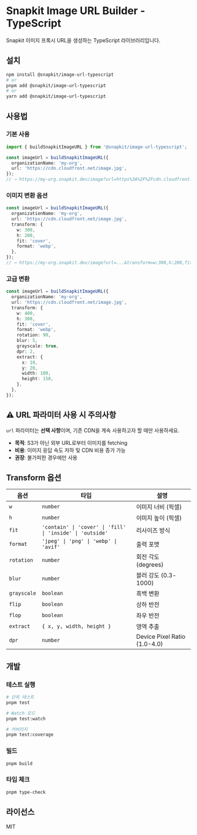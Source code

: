 # Snapkit Image URL Builder - TypeScript

Snapkit 이미지 프록시 URL을 생성하는 TypeScript 라이브러리입니다.

## 설치

```bash
npm install @snapkit/image-url-typescript
# or
pnpm add @snapkit/image-url-typescript
# or
yarn add @snapkit/image-url-typescript
```

## 사용법

### 기본 사용

```typescript
import { buildSnapkitImageURL } from '@snapkit/image-url-typescript';

const imageUrl = buildSnapkitImageURL({
  organizationName: 'my-org',
  url: 'https://cdn.cloudfront.net/image.jpg',
});
// → https://my-org.snapkit.dev/image?url=https%3A%2F%2Fcdn.cloudfront.net%2Fimage.jpg
```

### 이미지 변환 옵션

```typescript
const imageUrl = buildSnapkitImageURL({
  organizationName: 'my-org',
  url: 'https://cdn.cloudfront.net/image.jpg',
  transform: {
    w: 300,
    h: 200,
    fit: 'cover',
    format: 'webp',
  },
});
// → https://my-org.snapkit.dev/image?url=...&transform=w:300,h:200,fit:cover,format:webp
```

### 고급 변환

```typescript
const imageUrl = buildSnapkitImageURL({
  organizationName: 'my-org',
  url: 'https://cdn.cloudfront.net/image.jpg',
  transform: {
    w: 400,
    h: 300,
    fit: 'cover',
    format: 'webp',
    rotation: 90,
    blur: 5,
    grayscale: true,
    dpr: 2,
    extract: {
      x: 10,
      y: 20,
      width: 100,
      height: 150,
    },
  },
});
```

## ⚠️ URL 파라미터 사용 시 주의사항

`url` 파라미터는 **선택 사항**이며, 기존 CDN을 계속 사용하고자 할 때만 사용하세요.

- **목적**: S3가 아닌 외부 URL로부터 이미지를 fetching
- **비용**: 이미지 응답 속도 저하 및 CDN 비용 증가 가능
- **권장**: 불가피한 경우에만 사용

## Transform 옵션

| 옵션 | 타입 | 설명 |
|------|------|------|
| `w` | `number` | 이미지 너비 (픽셀) |
| `h` | `number` | 이미지 높이 (픽셀) |
| `fit` | `'contain' \| 'cover' \| 'fill' \| 'inside' \| 'outside'` | 리사이즈 방식 |
| `format` | `'jpeg' \| 'png' \| 'webp' \| 'avif'` | 출력 포맷 |
| `rotation` | `number` | 회전 각도 (degrees) |
| `blur` | `number` | 블러 강도 (0.3-1000) |
| `grayscale` | `boolean` | 흑백 변환 |
| `flip` | `boolean` | 상하 반전 |
| `flop` | `boolean` | 좌우 반전 |
| `extract` | `{ x, y, width, height }` | 영역 추출 |
| `dpr` | `number` | Device Pixel Ratio (1.0-4.0) |

## 개발

### 테스트 실행

```bash
# 단위 테스트
pnpm test

# Watch 모드
pnpm test:watch

# 커버리지
pnpm test:coverage
```

### 빌드

```bash
pnpm build
```

### 타입 체크

```bash
pnpm type-check
```

## 라이선스

MIT
